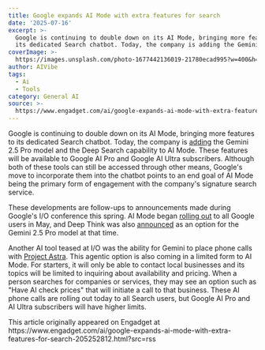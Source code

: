```yaml
---
title: Google expands AI Mode with extra features for search
date: '2025-07-16'
excerpt: >-
  Google is continuing to double down on its AI Mode, bringing more features to
  its dedicated Search chatbot. Today, the company is adding the Gemini 2....
coverImage: >-
  https://images.unsplash.com/photo-1677442136019-21780ecad995?w=400&h=200&fit=crop&auto=format
author: AIVibe
tags:
  - Ai
  - Tools
category: General AI
source: >-
  https://www.engadget.com/ai/google-expands-ai-mode-with-extra-features-for-search-205252812.html?src=rss
---
```

<p>Google is continuing to double down on its AI Mode, bringing more features to its dedicated Search chatbot. Today, the company is <a data-i13n="elm:context_link;elmt:doNotAffiliate;cpos:1;pos:1" class="no-affiliate-link" href="https://blog.google/products/search/deep-search-business-calling-google-search/"><ins>adding</ins></a> the Gemini 2.5 Pro model and the Deep Search capability to AI Mode. These features will be available to Google AI Pro and Google AI Ultra subscribers. Although both of these tools can still be accessed through other means, Google's move to incorporate them into the chatbot points to an end goal of AI Mode being the primary form of engagement with the company's signature search service.</p>
<p>These developments are follow-ups to announcements made during Google's I/O conference this spring. AI Mode began <a data-i13n="elm:context_link;elmt:doNotAffiliate;cpos:2;pos:1" class="no-affiliate-link" href="https://www.engadget.com/ai/google-is-rolling-out-ai-mode-to-everyone-in-the-us-174917628.html"><ins>rolling out</ins></a> to all Google users in May, and Deep Think was also <a data-i13n="elm:context_link;elmt:doNotAffiliate;cpos:3;pos:1" class="no-affiliate-link" href="https://www.engadget.com/ai/google-introduces-the-deep-think-reasoning-model-for-gemini-25-pro-and-a-better-25-flash-174531020.html"><ins>announced</ins></a> as an option for the Gemini 2.5 Pro model at that time.</p>
<span id="end-legacy-contents"></span><p>Another AI tool teased at I/O was the ability for Gemini to place phone calls with <a data-i13n="elm:context_link;elmt:doNotAffiliate;cpos:4;pos:1" class="no-affiliate-link" href="https://www.engadget.com/ai/project-astra-googles-vision-for-a-universal-ai-assistant-is-pulling-into-focus-174539875.html"><ins>Project Astra</ins></a>. This agentic option is also coming in a limited form to AI Mode. For starters, it will only be able to contact local businesses and its topics will be limited to inquiring about availability and pricing. When a person searches for companies or services, they may see an option such as "Have AI check prices" that will initiate a call to that business. These AI phone calls are rolling out today to all Search users, but Google AI Pro and AI Ultra subscribers will have higher limits.</p>This article originally appeared on Engadget at https://www.engadget.com/ai/google-expands-ai-mode-with-extra-features-for-search-205252812.html?src=rss
